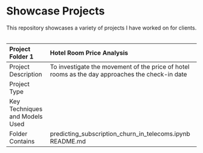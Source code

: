 

# Showcase Projects<br />

This repository showcases a variety of projects I have worked on for clients.<br />
<br />

|**Project Folder 1** | Hotel Room Price Analysis|
|:------------- | :----------|
|Project Description| To investigate the movement of the price of hotel rooms as the day approaches the check-in date|
|Project Type| |
|Key Techniques and Models Used| |
|Folder Contains| predicting_subscription_churn_in_telecoms.ipynb<br /> README.md|
<br />
